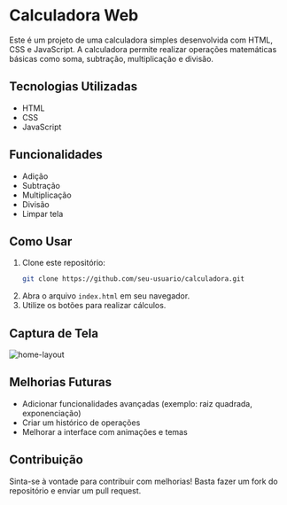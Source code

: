 # Calculadora Web

Este é um projeto de uma calculadora simples desenvolvida com HTML, CSS e JavaScript. A calculadora permite realizar operações matemáticas básicas como soma, subtração, multiplicação e divisão.

## Tecnologias Utilizadas

- HTML
- CSS
- JavaScript

## Funcionalidades

- Adição
- Subtração
- Multiplicação
- Divisão
- Limpar tela

## Como Usar

1. Clone este repositório:
   ```sh
   git clone https://github.com/seu-usuario/calculadora.git
   ```
2. Abra o arquivo `index.html` em seu navegador.
3. Utilize os botões para realizar cálculos.

## Captura de Tela

![home-layout](./images/calculadora.jpg)

## Melhorias Futuras

- Adicionar funcionalidades avançadas (exemplo: raiz quadrada, exponenciação)
- Criar um histórico de operações
- Melhorar a interface com animações e temas

## Contribuição

Sinta-se à vontade para contribuir com melhorias! Basta fazer um fork do repositório e enviar um pull request.


